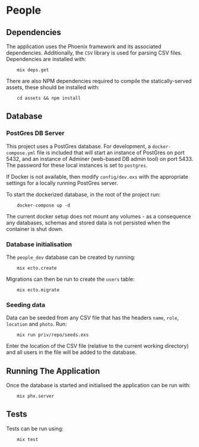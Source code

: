 # People

## Dependencies
The application uses the Phoenix framework and its associated dependencies. Additionally, the `CSV` library is used for parsing CSV files.  Dependencies are installed with:

```
    mix deps.get
```

There are also NPM dependencies required to compile the statically-served assets, these should be installed with:

```
    cd assets && npm install
```

## Database
### PostGres DB Server
This project uses a PostGres database. For development, a `docker-compose.yml` file is included that will start an instance of PostGres on port 5432, and an instance of Adminer (web-based DB admin tool) on port 5433. The password for these local instances is set to `postgres`.

If Docker is not available, then modify `config/dev.exs` with the appropriate settings for a locally running PostGres server.

To start the dockerized database, in the root of the project run:

```
    docker-compose up -d
```

The current docker setup does not mount any volumes - as a consequence any databases, schemas and stored data is not persisted when the container is shut down.

### Database initialisation
The `people_dev` database can be created by running:

```
    mix ecto.create
```

Migrations can then be run to create the `users` table:

```
    mix ecto.migrate
```

### Seeding data
Data can be seeded from any CSV file that has the headers `name`, `role`, `location` and `photo`. Run:

```
    mix run priv/repo/seeds.exs
```

Enter the location of the CSV file (relative to the current working directory) and all users in the file will be added to the database.

## Running The Application
Once the database is started and initialised the application can be run with:

```
    mix phx.server
```

## Tests
Tests can be run using:

```
    mix test
```